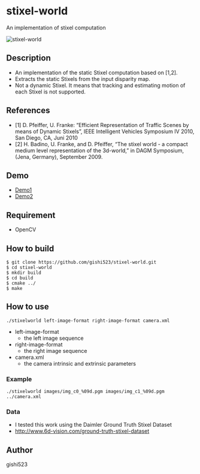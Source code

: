 # stixel-world
An implementation of stixel computation

![stixel-world](https://github.com/gishi523/stixel-world/wiki/images/stixels.png)

## Description
- An implementation of the static Stixel computation based on [1,2].
- Extracts the static Stixels from the input disparity map.
- Not a dynamic Stixel. It means that tracking and estimating motion of each Stixel is not supported.

## References
- [1] D. Pfeiffer, U. Franke: “Efficient Representation of Traffic Scenes by means of Dynamic Stixels”, IEEE Intelligent Vehicles Symposium IV 2010, San Diego, CA, Juni 2010
- [2] H. Badino, U. Franke, and D. Pfeiffer, “The stixel world - a compact medium level representation of the 3d-world,” in DAGM Symposium, (Jena, Germany), September 2009.

## Demo
- <a href="https://www.youtube.com/watch?v=i8dcQYPC2kg" target="_blank">Demo1</a>
- <a href="https://www.youtube.com/watch?v=mQTMts0-njQ" target="_blank">Demo2</a>

## Requirement
- OpenCV

## How to build
```
$ git clone https://github.com/gishi523/stixel-world.git
$ cd stixel-world
$ mkdir build
$ cd build
$ cmake ../
$ make
```

## How to use
```
./stixelworld left-image-format right-image-format camera.xml
```
- left-image-format
    - the left image sequence
- right-image-format
    - the right image sequence
- camera.xml
    - the camera intrinsic and extrinsic parameters

### Example
 ```
./stixelworld images/img_c0_%09d.pgm images/img_c1_%09d.pgm ../camera.xml
```

### Data
- I tested this work using the Daimler Ground Truth Stixel Dataset
- http://www.6d-vision.com/ground-truth-stixel-dataset

## Author
gishi523

